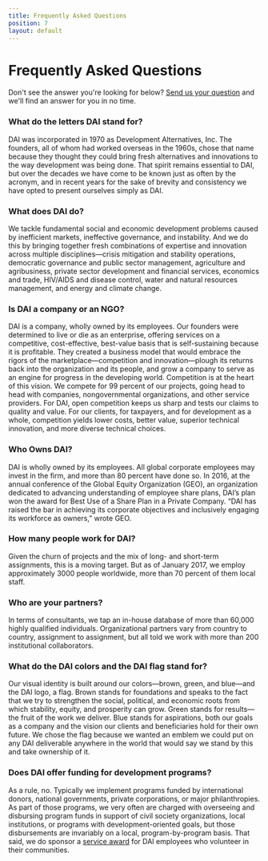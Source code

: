 ```yaml
---
title: Frequently Asked Questions
position: 7
layout: default
---
```


# Frequently Asked Questions

Don't see the answer you're looking for below? [Send us your question][1] and we'll find an answer for you in no time.

###  What do the letters DAI stand for?

DAI was incorporated in 1970 as Development Alternatives, Inc. The founders, all of whom had worked overseas in the 1960s, chose that name because they thought they could bring fresh alternatives and innovations to the way development was being done. That spirit remains essential to DAI, but over the decades we have come to be known just as often by the acronym, and in recent years for the sake of brevity and consistency we have opted to present ourselves simply as DAI.

###  What does DAI do?

We tackle fundamental social and economic development problems caused by inefficient markets, ineffective governance, and instability. And we do this by bringing together fresh combinations of expertise and innovation across multiple disciplines—crisis mitigation and stability operations, democratic governance and public sector management, agriculture and agribusiness, private sector development and financial services, economics and trade, HIV/AIDS and disease control, water and natural resources management, and energy and climate change.

###  Is DAI a company or an NGO?

DAI is a company, wholly owned by its employees. Our founders were determined to live or die as an enterprise, offering services on a competitive, cost-effective, best-value basis that is self-sustaining because it is profitable. They created a business model that would embrace the rigors of the marketplace—competition and innovation—plough its returns back into the organization and its people, and grow a company to serve as an engine for progress in the developing world. Competition is at the heart of this vision. We compete for 99 percent of our projects, going head to head with companies, nongovernmental organizations, and other service providers. For DAI, open competition keeps us sharp and tests our claims to quality and value. For our clients, for taxpayers, and for development as a whole, competition yields lower costs, better value, superior technical innovation, and more diverse technical choices.

### Who Owns DAI?
 
DAI is wholly owned by its employees. All global corporate employees may invest in the firm, and more than 80 percent have done so. In 2016, at the annual conference of the Global Equity Organization (GEO), an organization dedicated to advancing understanding of employee share plans, DAI’s plan won the award for Best Use of a Share Plan in a Private Company. “DAI has raised the bar in achieving its corporate objectives and inclusively engaging its workforce as owners,” wrote GEO.

###  How many people work for DAI?

Given the churn of projects and the mix of long- and short-term assignments, this is a moving target. But as of January 2017, we employ approximately 3000 people worldwide, more than 70 percent of them local staff.

###  Who are your partners?

In terms of consultants, we tap an in-house database of more than 60,000 highly qualified individuals. Organizational partners vary from country to country, assignment to assignment, but all told we work with more than 200 institutional collaborators.

###  What do the DAI colors and the DAI flag stand for?

Our visual identity is built around our colors—brown, green, and blue—and the DAI logo, a flag. Brown stands for foundations and speaks to the fact that we try to strengthen the social, political, and economic roots from which stability, equity, and prosperity can grow. Green stands for results—the fruit of the work we deliver. Blue stands for aspirations, both our goals as a company and the vision our clients and beneficiaries hold for their own future. We chose the flag because we wanted an emblem we could put on any DAI deliverable anywhere in the world that would say we stand by this and take ownership of it.

###  Does DAI offer funding for development programs?

As a rule, no. Typically we implement programs funded by international donors, national governments, private corporations, or major philanthropies. As part of those programs, we very often are charged with overseeing and disbursing program funds in support of civil society organizations, local institutions, or programs with development-oriented goals, but those disbursements are invariably on a local, program-by-program basis. That said, we do sponsor a [service award][3] for DAI employees who volunteer in their communities.



[1]: mailto:steven_o'connor@dai.com?subject=faq
[3]: /news-publications/news/dai-recognizes-two-employees-their-community-service
